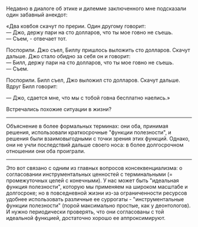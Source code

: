 Недавно в диалоге об этике и дилемме заключенного мне подсказали один забавный анекдот:

«Два ковбоя скачут по прерии. Один другому говорит:  
— Джо, держу пари на сто долларов, что ты мое говно не съешь.  
— Съем, - отвечает тот.

Поспорили. Джо съел, Биллу пришлось выложить сто долларов. Скачут дальше. Джо стало обидно за себя он и говорит:  
— Билл, держу пари на сто долларов, что ты мое говно не съешь.  
— Съем.

Поспорили. Билл съел, Джо выложил сто долларов. Скачут дальше. Вдруг Билл говорит:

— Джо, сдается мне, что мы с тобой говна бесплатно наелись.»

Встречались похожие ситуации в жизни?

---

Объяснение в более формальных терминах: они оба, принимая решения, использовали краткосрочные "функции полезности", и решения были взаимовыгодными с точки зрения этих функций. Однако, они не учли последствий дальше своего носа: в более долгосрочном отношении они оба проиграли.

---

Это вот связано с одним из главных вопросов консеквенциализма: о согласовании инструментальных ценностей с терминальными (= промежуточных целей с конечными). У нас может быть "идеальная функция полезности", которую мы применяем на широком масштабе и долгосроке; но в повседневной жизни из-за ограниченности ресурсов удобнее использовать различные ее суррогаты - "инструментальные функции полезности" (порой максимально простые, как у деонтологов). И нужно периодически проверять, что они согласованы с той идеальной функцией, достаточно хорошо ее аппроксимируют.